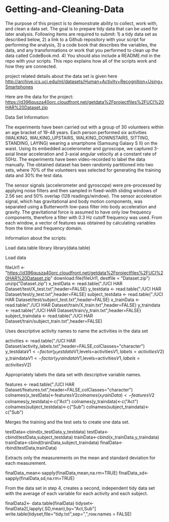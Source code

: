 Getting-and-Cleaning-Data
=========================
The purpose of this project is to demonstrate ability to collect, work with, and clean a data set. The goal is to prepare tidy data that can be used for later analysis. Following items are required to submit: 1) a tidy data set as described below, 2) a link to a Github repository with your script for performing the analysis, 3) a code book that describes the variables, the data, and any transformations or work that you performed to clean up the data called CodeBook.md. 4) You should also include a README.md in the repo with your scripts. This repo explains how all of the scripts work and how they are connected. 

project related details about the data set is given here
http://archive.ics.uci.edu/ml/datasets/Human+Activity+Recognition+Using+Smartphones 

Here are the data for the project: https://d396qusza40orc.cloudfront.net/getdata%2Fprojectfiles%2FUCI%20HAR%20Dataset.zip 

Data Set Information:

The experiments have been carried out with a group of 30 volunteers within an age bracket of 19-48 years. Each person performed six activities (WALKING, WALKING_UPSTAIRS, WALKING_DOWNSTAIRS, SITTING, STANDING, LAYING) wearing a smartphone (Samsung Galaxy S II) on the waist. Using its embedded accelerometer and gyroscope, we captured 3-axial linear acceleration and 3-axial angular velocity at a constant rate of 50Hz. The experiments have been video-recorded to label the data manually. The obtained dataset has been randomly partitioned into two sets, where 70% of the volunteers was selected for generating the training data and 30% the test data. 

The sensor signals (accelerometer and gyroscope) were pre-processed by applying noise filters and then sampled in fixed-width sliding windows of 2.56 sec and 50% overlap (128 readings/window). The sensor acceleration signal, which has gravitational and body motion components, was separated using a Butterworth low-pass filter into body acceleration and gravity. The gravitational force is assumed to have only low frequency components, therefore a filter with 0.3 Hz cutoff frequency was used. From each window, a vector of features was obtained by calculating variables from the time and frequency domain. 

Information about the scripts:

Load data.table library library(data.table) 

Load data

fileUrl1 <- "https://d396qusza40orc.cloudfront.net/getdata%2Fprojectfiles%2FUCI%20HAR%20Dataset.zip" download.file(fileUrl1, destfile = "Dataset.zip") unzip("Dataset.zip") x_testData <- read.table("./UCI HAR Dataset/test/X_test.txt",header=FALSE) y_testdata <- read.table("./UCI HAR Dataset/test/y_test.txt",header=FALSE) subject_testdata <- read.table("./UCI HAR Dataset/test/subject_test.txt",header=FALSE) x_trainData <- read.table("./UCI HAR Dataset/train/X_train.txt",header=FALSE) y_traindata <- read.table("./UCI HAR Dataset/train/y_train.txt",header=FALSE) subject_traindata <- read.table("./UCI HAR Dataset/train/subject_train.txt",header=FALSE) 

Uses descriptive activity names to name the activities in the data set

activities <- read.table("./UCI HAR Dataset/activity_labels.txt",header=FALSE,colClasses="character") y_testdata$V1 <- factor(y_testdata$V1,levels=activities$V1,labels=activities$V2) y_traindata$V1 <- factor(y_traindata$V1,levels=activities$V1,labels=activities$V2) 

Appropriately labels the data set with descriptive variable names. 

features <- read.table("./UCI HAR Dataset/features.txt",header=FALSE,colClasses="character") colnames(x_testData)<-features$V2 colnames(x_trainData)<-features$V2 colnames(y_testdata)<-c("Act") colnames(y_traindata)<-c("Act") colnames(subject_testdata)<-c("Sub") colnames(subject_traindata)<-c("Sub") 

Merges the training and the test sets to create one data set.

testData<-cbind(x_testData,y_testdata) testData<-cbind(testData,subject_testdata) trainData<-cbind(x_trainData,y_traindata) trainData<-cbind(trainData,subject_traindata) finalData<-rbind(testData,trainData) 

Extracts only the measurements on the mean and standard deviation for each measurement. 

finalData_mean<-sapply(finalData,mean,na.rm=TRUE) finalData_sd<-sapply(finalData,sd,na.rm=TRUE) 

From the data set in step 4, creates a second, independent tidy data set with the average of each variable for each activity and each subject.

finalData2<- data.table(finalData) tidyset<-finalData2[,lapply(.SD,mean),by="Act,Sub"] write.table(tidyset,file="tidy.txt",sep=",",row.names = FALSE)
